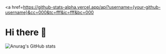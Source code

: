 

<!--
**LEESUSUSUSU/LEESUSUSUSU** is a ✨ _special_ ✨ repository because its `README.md` (this file) appears on your GitHub profile.

Here are some ideas to get you started:


- 🔭 I’m currently working on ...
- 🌱 I’m currently learning ...
- 👯 I’m looking to collaborate on ...
- 🤔 I’m looking for help with ...
- 💬 Ask me about ...
- 📫 How to reach me: ...
- 😄 Pronouns: ...
- ⚡ Fun fact: ...
-->

<a href=https://github-stats-alpha.vercel.app/api?username={your-github-username}&cc=000&tc=fff&ic=fff&bc=000</a>

# Hi there 👋

![Anurag's GitHub stats](https://github-readme-stats.vercel.app/api?username=SuYeon&theme=flag-india&show_icons=true)
